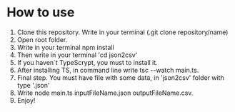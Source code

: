 # How to use

1. Clone this repository. Write in your terminal (.git clone repository/name)
2. Open root folder.
3. Write in your terminal npm install
4. Then write in your terminal 'cd json2csv'
5. If you haven`t TypeScrypt, you must to install it.
6. After installing TS, in command line write tsc --watch main.ts.
7. Final step. You must have file with some data, in 'json2csv' folder with type '.json'
8. Write node main.ts inputFileName.json outputFileName.csv.
9. Enjoy!
